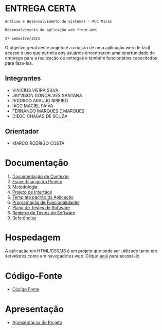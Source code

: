 # ENTREGA CERTA

`Análise e Desenvolvimento de Sistemas - PUC Minas`

`Desenvolvimento de aplicação web front-end`

`2º semestre/2023`

O objetivo geral deste projeto é a criação de uma aplicação web de fácil acesso e uso que permita aos usuários encontrarem uma oportunidade de emprego para a realização de entregas e também funcionários capacitados para faze-las.  

## Integrantes

* VINICIUS VIEIRA SILVA
* JAYVISON GONÇALVES SANTANA
* RODRIGO ARAUJO RIBEIRO
* IAGO MACIEL PAIVA
* FERNANDO MARQUES E MARQUES
* DIEGO CHAGAS DE SOUZA

## Orientador

* MARCO RODRIGO COSTA

# Documentação

<ol>
<li><a href="documentos/01-Documentação de Contexto.md"> Documentação de Contexto</a></li>
<li><a href="documentos/02-Especificação do Projeto.md"> Especificação do Projeto</a></li>
<li><a href="documentos/03-Metodologia.md"> Metodologia</a></li>
<li><a href="documentos/04-Projeto de Interface.md"> Projeto de Interface</a></li>
<li><a href="documentos/05-Template padrão da Aplicação.md"> Template padrão da Aplicação</a></li>
<li><a href="documentos/06-Programação de Funcionalidades.md"> Programação de Funcionalidades</a></li>
<li><a href="documentos/07-Plano de Testes de Software.md"> Plano de Testes de Software</a></li>
<li><a href="documentos/08-Registro de Testes de Software.md"> Registro de Testes de Software</a></li>
<li><a href="documentos/09-Referências.md"> Referências</a></li>
</ol>

# Hospedagem

A aplicação em HTML/CSS/JS é um projeto que pode ser utilizado tanto em servidores como em navegadores web. Clique <a href="https://6563721a19313908b0a745db--silver-belekoy-55d34e.netlify.app/"> aqui</a> para acessá-lo.

# Código-Fonte

* <a href="codigo-fonte/README.md">Código Fonte</a>

# Apresentação

* <a href="apresentacao/README.md">Apresentação do Projeto</a>

